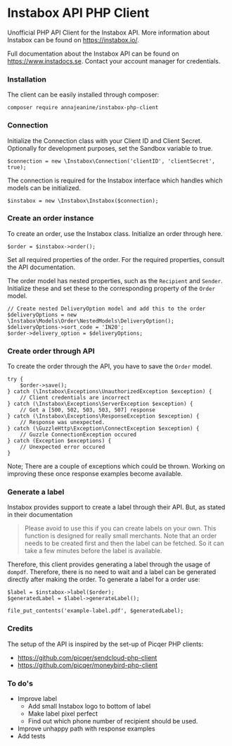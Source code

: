 # Instabox API PHP Client

Unofficial PHP API Client for the Instabox API. More information about Instabox can be found on https://instabox.io/. 

Full documentation about the Instabox API can be found on https://www.instadocs.se. Contact your account manager for credentials. 

### Installation
The client can be easily installed through composer: 

```
composer require annajeanine/instabox-php-client
```

### Connection
Initialize the Connection class with your Client ID and Client Secret. Optionally for development purposes, set the Sandbox variable to true. 

```
$connection = new \Instabox\Connection('clientID', 'clientSecret', true);
```

The connection is required for the Instabox interface which handles which models can be initialized.
```
$instabox = new \Instabox\Instabox($connection);
```

### Create an order instance
To create an order, use the Instabox class. Initialize an order through here. 

```
$order = $instabox->order();
```

Set all required properties of the order. For the required properties, consult the API documentation. 

The order model has nested properties, such as the `Recipient` and `Sender`. Initialize these and set these to the corresponding property of the `Order` model. 

```
// Create nested DeliveryOption model and add this to the order
$deliveryOptions = new \Instabox\Models\Order\NestedModels\DeliveryOption();
$deliveryOptions->sort_code = 'IN20';
$order->delivery_option = $deliveryOptions;
```

### Create order through API
To create the order through the API, you have to save the `Order` model. 

```
try {
    $order->save();
} catch (\Instabox\Exceptions\UnauthorizedException $exception) {
    // Client credentials are incorrect
} catch (\Instabox\Exceptions\ServerException $exception) {
    // Got a [500, 502, 503, 503, 507] response
} catch (\Instabox\Exceptions\ResponseException $exception) {
    // Response was unexpected.
} catch (\GuzzleHttp\Exception\ConnectException $exception) {
    // Guzzle ConnectionException occured
} catch (Exception $exceptions) {
    // Unexpected error occured
}
```

Note; There are a couple of exceptions which could be thrown. Working on improving these once response examples become available. 

### Generate a label
Instabox provides support to create a label through their API. But, as stated in their documentation

> Please avoid to use this if you can create labels on your own. This function is designed for really small merchants. Note that an order needs to be created first and then the label can be fetched. So it can take a few minutes before the label is available.

Therefore, this client provides generating a label through the usage of `dompdf`. Therefore, there is no need to wait and a label can be generated directly after making the order. To generate a label for a order use:

```
$label = $instabox->label($order);
$generatedLabel = $label->generateLabel();

file_put_contents('example-label.pdf', $generatedLabel);
```

### Credits
The setup of the API is inspired by the set-up of Picqer PHP clients:
- https://github.com/picqer/sendcloud-php-client
- https://github.com/picqer/moneybird-php-client


### To do's 
- Improve label
  - Add small Instabox logo to bottom of label
  - Make label pixel perfect
  - Find out which phone number of recipient should be used. 
- Improve unhappy path with response examples 
- Add tests
